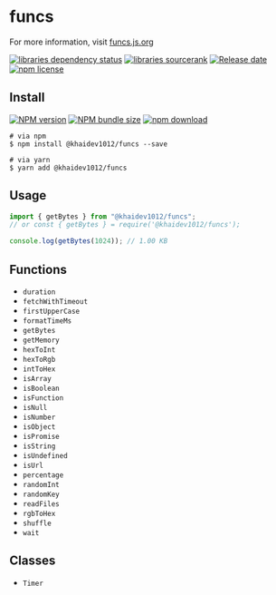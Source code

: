 # funcs

For more information, visit [funcs.js.org](https://funcs.js.org)

[![libraries dependency status][libraries-status-image]][libraries-status-url]
[![libraries sourcerank][libraries-sourcerank-image]][libraries-sourcerank-url]
[![Release date][release-date-image]][release-url]
[![npm license][license-image]][download-url]

## Install

[![NPM version][npm-image]][npm-url]
[![NPM bundle size][npm-bundle-size-image]][npm-url]
[![npm download][download-image]][download-url]

```shell
# via npm
$ npm install @khaidev1012/funcs --save

# via yarn
$ yarn add @khaidev1012/funcs
```

## Usage

```javascript
import { getBytes } from "@khaidev1012/funcs";
// or const { getBytes } = require('@khaidev1012/funcs');

console.log(getBytes(1024)); // 1.00 KB
```

## Functions

- `duration`
- `fetchWithTimeout`
- `firstUpperCase`
- `formatTimeMs`
- `getBytes`
- `getMemory`
- `hexToInt`
- `hexToRgb`
- `intToHex`
- `isArray`
- `isBoolean`
- `isFunction`
- `isNull`
- `isNumber`
- `isObject`
- `isPromise`
- `isString`
- `isUndefined`
- `isUrl`
- `percentage`
- `randomInt`
- `randomKey`
- `readFiles`
- `rgbToHex`
- `shuffle`
- `wait`

## Classes

- `Timer`

<!-- Links: -->

[npm-image]: https://img.shields.io/npm/v/@khaidev1012/funcs
[npm-url]: https://npmjs.org/package/@khaidev1012/funcs
[npm-bundle-size-image]: https://img.shields.io/bundlephobia/min/@khaidev1012/funcs
[download-image]: https://img.shields.io/npm/dt/@khaidev1012/funcs
[download-url]: https://npmjs.org/package/@khaidev1012/funcs
[libraries-status-image]: https://img.shields.io/librariesio/release/npm/@khaidev1012/funcs
[libraries-sourcerank-image]: https://img.shields.io/librariesio/sourcerank/npm/@khaidev1012/funcs
[libraries-status-url]: https://libraries.io/github/funcs-package/funcs
[libraries-sourcerank-url]: https://libraries.io/npm/@khaidev1012%2Ffuncs
[release-date-image]: https://img.shields.io/github/release-date/funcs-package/funcs
[release-url]: https://github.com/funcs-package/funcs/releases
[license-image]: https://img.shields.io/npm/l/@khaidev1012/funcs
